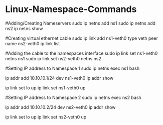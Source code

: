 # Linux-Namespace-Commands
#Adding/Creating Nameservers
sudo ip netns add ns1
sudo ip netns add ns2
ip netns show

#Creating virtual ethernet cable
sudo ip link add ns1-veth0 type veth peer name ns2-veth0
ip link list

#Adding the cable to the namespaces interface
sudo ip link set ns1-veth0 netns ns1
sudo ip link set ns2-veth0 netns ns2

#Setting IP address to Namespace 1
sudo ip netns exec ns1 bash

ip addr add 10.10.10.1/24 dev ns1-veth0
ip addr show

ip link set lo up
ip link set ns1-veth0 up

#Setting IP address to Namespace 2
sudo ip netns exec ns2 bash

ip addr add 10.10.10.2/24 dev ns2-veth0
ip addr show

ip link set lo up
ip link set ns2-veth0 up
